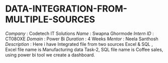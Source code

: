 # DATA-INTEGRATION-FROM-MULTIPLE-SOURCES
*Company* : Codetech IT Solutions
*Name* : Swapna Ghormode
*Intern ID* : CT08OXE
*Domain* : Power Bi
*Duration* : 4 Weeks
*Mentor* : Neela Santhosh
*Description* : Here i have Integrated file from two sources Excel & SQL , Excel file name is Manufacturing data Task-2, SQL file name is Coffee sales, 
using power bi tool we create a dashboard.
